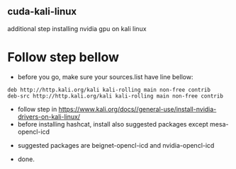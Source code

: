 ## cuda-kali-linux
additional step installing nvidia gpu on kali linux

# Follow step bellow
* before you go, make sure your sources.list have line bellow:
```
deb http://http.kali.org/kali kali-rolling main non-free contrib
deb-src http://http.kali.org/kali kali-rolling main non-free contrib
```
* follow step in https://www.kali.org/docs//general-use/install-nvidia-drivers-on-kali-linux/
* before installing hashcat, install also suggested packages except mesa-opencl-icd
- suggested packages are beignet-opencl-icd and nvidia-opencl-icd
* done.
